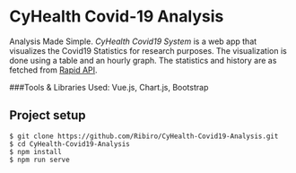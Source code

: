 # CyHealth Covid-19 Analysis
Analysis Made Simple. <i>CyHealth Covid19 System </i> is a web app that visualizes the Covid19 Statistics for research purposes. The visualization is done using a table and an hourly graph. The statistics and history are as fetched from  <a target="_blank" href="https://rapidapi.com/api-sports/api/covid-193/">Rapid API</a>.

###Tools & Libraries Used: Vue.js, Chart.js, Bootstrap

## Project setup
```
$ git clone https://github.com/Ribiro/CyHealth-Covid19-Analysis.git
$ cd CyHealth-Covid19-Analysis
$ npm install
$ npm run serve
```
